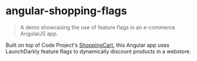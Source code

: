 # angular-shopping-flags
> A demo showcasing the use of feature flags in an e-commerce AngularJS app.

Built on top of Code Project's [ShoppingCart](https://www.codeproject.com/Articles/576246/A-Shopping-Cart-Application-Built-with-AngularJS), this Angular app uses LaunchDarkly feature flags to dynamically discount products in a webstore.
